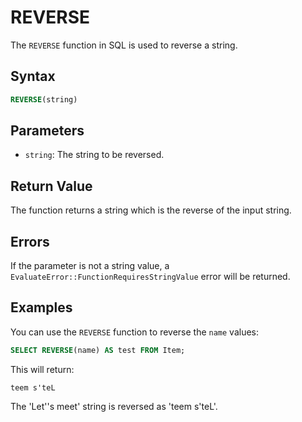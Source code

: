 # REVERSE

The `REVERSE` function in SQL is used to reverse a string.

## Syntax

```sql
REVERSE(string)
```

## Parameters

- `string`: The string to be reversed.

## Return Value

The function returns a string which is the reverse of the input string.

## Errors

If the parameter is not a string value, a `EvaluateError::FunctionRequiresStringValue` error will be returned.

## Examples

You can use the `REVERSE` function to reverse the `name` values:

```sql
SELECT REVERSE(name) AS test FROM Item;
```

This will return:

```
teem s'teL
```

The 'Let''s meet' string is reversed as 'teem s'teL'.